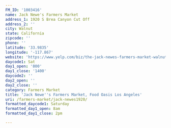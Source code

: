```yaml
---
FM_ID: '1003416'
name: Jack Newe's Farmers Market
address_1: 1920 S Brea Canyon Cut Off
address_2: ''
city: Walnut
state: California
zipcode: ''
phone: ''
latitude: '33.9835'
longitude: '-117.867'
website: 'https://www.yelp.com/biz/the-jack-newes-farmers-market-walnut'
daycode1: Sat
day1_open: '800'
day1_close: '1400'
daycode2: ''
day2_open: ''
day2_close: ''
category: Farmers Market
title: 'Jack Newe''s Farmers Market, Food Oasis Los Angeles'
uri: /farmers-market/jack-newes1920/
formatted_daycode1: Saturday
formatted_day1_open: 8am
formatted_day1_close: 2pm

---
```

